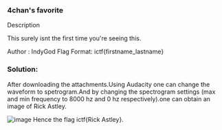 
### 4chan's favorite
Description

This surely isnt the first time you're seeing this.

Author : IndyGod
Flag Format:
ictf{firstname_lastname}

### Solution:
After downloading the attachments.Using Audacity one can change the waveform to spetrogram.And by changing the spectrogram settings (max and min frequency to 8000 hz and 0 hz respectively).one can obtain an image of Rick Astley.

![image](https://user-images.githubusercontent.com/92258994/176671900-53e6b122-d7f8-4f9b-99fe-7e51624bea9f.png)
Hence the flag ictf{Rick Astley}.

